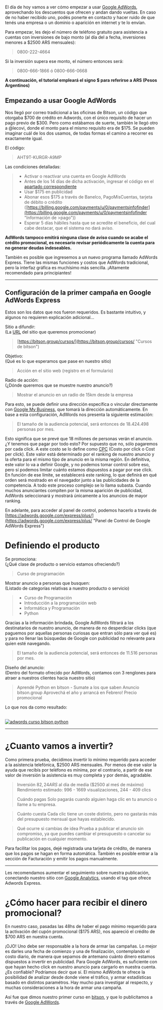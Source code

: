 <!--
.. title: Empezando a usar Google AdWords
.. slug: empezando-a-usar-google-adwords
.. date: 2018-03-01 14:24:36 UTC-03:00
.. tags: adwords, google, comunicacion
.. category: comunicacion
.. link: 
.. description: Empezando a usar Google AdWords para nuestras campañas
.. type: text
.. author: @nespino
-->

El día de hoy vamos a ver cómo empezar a usar [Google AdWords](https://adwords.google.com/ "Google AdWords"), aprovechando los descuentos que ofrecen y andan dando vueltas. En caso de no haber recibido uno, podés ponerte en contacto y hacer ruido de que tenés una empresa o un dominio o aparición en internet y te lo envían.

Para empezar, les dejo el número de teléfono gratuito para asistencia a cuentas con inversiones de bajo monto (al día del a fecha, inversiones menores a $2500 ARS mensuales): 

> 0800-222-4664

Si la inversión supera ese monto, el número entonces será:

> 0800-666-1866 ó 0800-666-0668

__A continuación, el tutorial empleará el signo $ para referirse a ARS (Pesos Argentinos)__


## Empezando a usar Google AdWords

Nos llegó por correo tradicional a las oficinas de Bitson, un código que otorgaba $700 de crédito en Adwords, con el único requisito de hacer un pago previo de $300. Pero como estábamos de suerte, también le llegó otro a @lecovi, donde el monto para el mismo requisito era de $175. Se pueden imaginar cuál de los dos usamos, de todas formas el camino a recorrer es exactamente igual.

El código:

> AHT9T-KURGR-A9MP

Las condiciones detalladas:

>- Activar o reactivar una cuenta en Google AdWords
>- Antes de los 14 días de dicha activación, ingresar el código en el [apartado correspondiente](https://adwords.google.com/aw/promotions "Ingresar cupones de descuento")
>- Usar $175 en publicidad
>- Abonar esos $175 a través de Banelco, PagoMisCuentas, tarjeta de débito o crédito ([https://billing.google.com/payments/u/0/paymentsinfofinder](https://billing.google.com/payments/u/0/paymentsinfofinder "Información de >pago"))
>- Esperar 5 días hábiles hasta que se acredite el beneficio, del cual cabe destacar, que el sistema no dará aviso.

__AdWords tampoco emitirá ninguna clase de aviso cuando se acabe el crédito promocional, es necesario revisar periódicamente la cuenta para no generar deudas indeseables.__


También es posible que ingresemos a un nuevo programa llamado AdWords Express. Tiene las mismas funciones y costos que AdWords tradicional, pero la interfaz gráfica es muchísimo más sencilla. ¡Altamente recomendado para principiantes!

------------------------------------------


## Configuración de la primer campaña en Google AdWords Express

Estos son los datos que nos fueron requeridos. Es bastante intuitivo, y algunos no requieren explicación adicional...

Sitio a difundir: <br />
(La [URL](https://es.wikipedia.org/wiki/Localizador_de_recursos_uniforme "Significado de URL...") del sitio que queremos promocionar) 
> [https://bitson.group/cursos/](https://bitson.group/cursos/ "Cursos de bitson")

Objetivo: <br />
(Qué es lo que esperamos que pase en nuestro sitio)
> Acción en el sitio web (registro en el formulario)

Radio de acción:<br />
(¿Dónde queremos que se muestre nuestro anuncio?)
> Mostrar el anuncio en un radio de 15km desde la empresa

Para esto, se puede definir una dirección específica o vincular directamente con [Google My Business](https://www.google.es/intl/es/business/ "Google My Business"), que tomará la dirección automáticamente.
En base a esta configuración, AdWords nos presenta la siguiente estimación:

> El tamaño de la audiencia potencial, será entonces de 18.424.498 personas por mes.

Esto significa que se prevé que 18 millones de personas verán el anuncio. ¿Y tenemos que pagar por todo esto? Por supuesto que no, sólo pagaremos por cada click. A este costo se lo define como [CPC](https://support.google.com/adwords/answer/116495 "Costo por click") (Costo por click o Cost per click). Este valor está determinado por el ranking de nuestro anuncio y la oferta para el mismo tipo de anuncio en la misma región. En definitiva, este valor lo va a definir Google, y no podemos tomar control sobre eso, pero sí podemos limitar cuánto estamos dispuestos a pagar por ese click. En función de ese límite, se establecerá este ranking, lo que definirá en qué orden será mostrado en el navegador junto a las publicidades de la competencia. A todo este proceso complejo se lo llama subasta. Cuando muchos anunciantes compiten por la misma aparición de publicidad, AdWords seleccionará y mostrará únicamente a los anuncios de mayor ranking.

En adelante, para acceder al panel de control, podemos hacerlo a través de [https://adwords.google.com/express/plus/](https://adwords.google.com/express/plus/ "Panel de Control de Google AdWords Express")

# Definiendo el producto

Se promociona: <br />
(¿Qué clase de producto o servicio estamos ofreciendo?)
>Curso de programación

Mostrar anuncio a personas que busquen:<br />
(Listado de categorías relativas a nuestro producto o servicio)
>- Curso de Programación
>- Introducción a la programación web
>- Informática y Programación
>- Python

Gracias a la información brindada, Google AdWords filtrará a los destinatarios de nuestro anuncio, de manera de no desperdiciar clicks (que paguemos por aquellas personas curiosas que entran sólo para ver qué es) y para no llenar las búsquedas de Google con publicidad no relevante para quien esté navegando.

> El tamaño de la audiencia potencial, será entonces de 11.516 personas por mes.

Diseño del anuncio:<br />
(Dentro del formato ofrecido por AdWords, contamos con 3 renglones para atraer a nuestros clientes hacia nuestro sitio)
> Aprendé Python en bitson - Sumate a los que saben
> Anuncio bitson.group
> Aprovechá el año y arrancá en Febrero! Precio promocional

Lo que nos da como resultado:<br /><br />

[![adwords curso bitson python][adwords-cursos-bitson]](https://bitson.group/cursos "Cursos en bitson")

[adwords-cursos-bitson]: http://blog.bitson.group/assets/img/posts/adwords.png "Anuncio de Curso de Python en bitson"


------------------------

# ¿Cuanto vamos a invertir?

Como primera prueba, decidimos invertir lo mínimo requerido para acceder a la asistencia telefónica, $2500 ARS mensuales. Por menos de ese valor la ayuda que recibís por teléfono es mínima, por el contrario, a partir de ese valor de inversión la asistencia es muy completa y por demás, agradable.

> Inversión $82,24 ARS$ al día de media ($2500 al meś de máximo)
> Rendimiento estimado: 996 - 1669 visualizaciones, 244 - 409 clics
> 
> Cuándo pagas
> Solo pagarás cuando alguien haga clic en tu anuncio o llame a tu empresa.
 
> Cuánto cuesta
> Cada clic tiene un coste distinto, pero no gastarás más del presupuesto mensual que hayas establecido.
 
> Qué ocurre si cambias de idea
> Prueba a publicar el anuncio sin compromiso, ya que puedes cambiar el presupuesto o cancelar su publicación en cualquier momento.


Para facilitar los pagos, dejé registrada una tarjeta de crédito, de manera que los pagos se hagan en forma automática. También es posible entrar a la sección de Facturación y emitir los pagos manualmente.

---------------------

Les recomendamos aumentar el seguimiento sobre nuestra publicación, conectando nuestro sitio con [Google Analytics](https://www.google.com/analytics/ "Google Analytics"), usando el tag que ofrece Adwords Express.

# ¿Cómo hacer para recibir el dinero promocional?

En nuestro caso, pasadas las 48hs de haber el pago mínimo requerido para la activación del cupón promocional ($175 ARS), nos apareció el crédito de $700 ARS en nuestra cuenta. 

¡OJO! Uno debe ser responsable a la hora de armar las campañas. Lo mejor es darles una fecha de comienzo y una de finalización, contemplando el costo diario, de manera que sepamos de antemano cuánto dinero estamos dispuestos a invertir en publicidad. Para Google AdWords, es suficiente con que hayan hecho click en nuestro anuncio para cargarlo en nuestra cuenta. ¿Es confiable? Podríamos decir que sí. El mismo AdWords te ofrece la posibilidad de analizar desde donde viene el tráfico, y armar estadísticas basado en distintos paramétros. Hay mucho para investigar al respecto, y muchas consideraciones a la hora de armar una campaña.

Así fue que dimos nuestro primer curso en [bitson](https://bitson.group "bitson"), y que lo publicitamos a través de [Google AdWords](https://adwords.google.com/ "Google AdWords").




